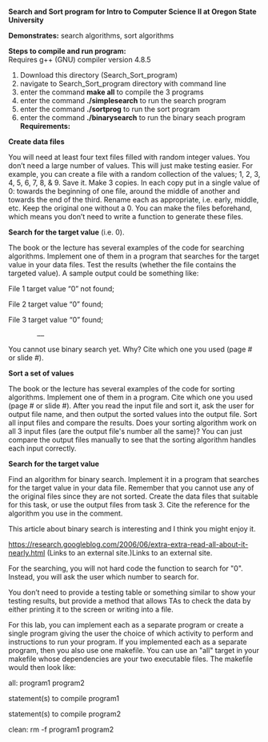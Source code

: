 **Search and Sort program for Intro to Computer Science II  at Oregon State University**

**Demonstrates:** search algorithms, sort algorithms 

**Steps to compile and run program:**                                                   
Requires g++ (GNU) compiler version 4.8.5                                                            
1) Download this directory (Search_Sort_program)                                      
2) navigate to Search_Sort_program directory with command line                                
3) enter the command **make all** to compile the 3 programs                                 
4) enter the command **./simplesearch** to run the search program
5) enter the command **./sortprog** to run the sort program
6) enter the command **./binarysearch** to run the binary seach program                                                         
**Requirements:**                                                                
                                                                            
**Create data files**

You will need at least four text files filled with random integer values. You don’t need a large number of values. This will just make testing easier. For example, you can create a file with a random collection of the values; 1, 2, 3, 4, 5, 6, 7, 8, & 9. Save it. Make 3 copies. In each copy put in a single value of 0: towards the beginning of one file, around the middle of another and towards the end of the third. Rename each as appropriate, i.e. early, middle, etc. Keep the original one without a 0. You can make the files beforehand, which means you don’t need to write a function to generate these files.

 **Search for the target value** (i.e. 0).

The book or the lecture has several examples of the code for searching algorithms. Implement one of them in a program that searches for the target value in your data files. Test the results (whether the file contains the targeted value). A sample output could be something like:

File 1 target value “0” not found;

File 2 target value “0” found;

File 3 target value “0” found;

            ……

You cannot use binary search yet. Why? Cite which one you used (page # or slide #).

 
 **Sort a set of values**

The book or the lecture has several examples of the code for sorting algorithms. Implement one of them in a program. Cite which one you used (page # or slide #). After you read the input file and sort it, ask the user for output file name, and then output the sorted values into the output file. Sort all input files and compare the results. Does your sorting algorithm work on all 3 input files (are the output file's number all the same)? You can just compare the output files manually to see that the sorting algorithm handles each input correctly.

 

   **Search for the target value**

Find an algorithm for binary search. Implement it in a program that searches for the target value in your data file. Remember that you cannot use any of the original files since they are not sorted. Create the data files that suitable for this task, or use the output files from task 3. Cite the reference for the algorithm you use in the comment.

This article about binary search is interesting and I think you might enjoy it.

https://research.googleblog.com/2006/06/extra-extra-read-all-about-it-nearly.html (Links to an external site.)Links to an external site.

 

For the searching, you will not hard code the function to search for "0".  Instead, you will ask the user which number to search for. 

You don’t need to provide a testing table or something similar to show your testing results, but provide a method that allows TAs to check the data by either printing it to the screen or writing into a file.

For this lab, you can implement each as a separate program or create a single program giving the user the choice of which activity to perform and instructions to run your program. If you implemented each as a separate program, then you also use one makefile. You can use an "all" target in your makefile whose dependencies are your two executable files. The makefile would then look like:

all: program1 program2

statement(s) to compile program1

statement(s) to compile program2

clean:
rm -f program1 program2

